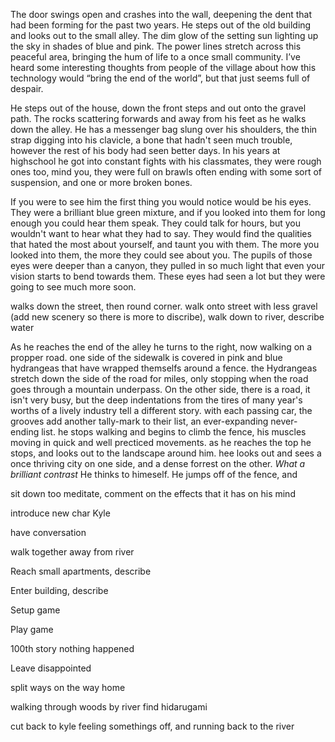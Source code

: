 The door swings open and crashes into the wall, deepening the dent that had been forming for the past two years. He steps out of the old building and looks out to the small alley. The dim glow of the setting sun lighting up the sky in shades of blue and pink. The power lines stretch across this peaceful area, bringing the hum of life to a once small community. I’ve heard some interesting thoughts from people of the village about how this technology would “bring the end of the world”, but that just seems full of despair. 

He steps out of the house, down the front steps and out onto the gravel path. The rocks  scattering forwards and away from his feet as he walks down the alley. He has a messenger bag slung over his shoulders, the thin strap digging into his clavicle, a bone that hadn't seen much trouble, however the rest of his body had seen better days. In his years at highschool he got into constant fights with his classmates, they were rough ones too, mind you, they were full on brawls often ending with some sort of suspension, and one or more broken bones.

If you were to see him the first thing you would notice would be his eyes. They were a brilliant blue green mixture, and if you looked into them for long enough you could hear them speak. They could talk for hours, but you wouldn't want to hear what they had to say. They would find the qualities that hated the most about yourself, and taunt you with them. The more you looked into them, the more they could see about you. The pupils of those eyes were deeper than a canyon, they pulled in so much light that even your vision starts to bend towards them. These eyes had seen a lot but they were going to see much more soon.

walks down the street, then round corner. walk onto street with less gravel (add new scenery so there is more to discribe), walk down to river, describe water

As he reaches the end of the alley he turns to the right, now walking on a propper road. one side of the sidewalk is covered in pink and blue hydrangeas that have wrapped themselfs around a fence. the Hydrangeas stretch down the side of the road for miles, only stopping when the road goes through a mountain underpass. On the other side, there is a road, it isn't very busy, but the deep indentations from the tires of many year's worths of a lively industry tell a different story. with each passing car, the grooves add another tally-mark to their list, an ever-expanding never-ending list. he stops walking and begins to climb the fence, his muscles moving in quick and well precticed movements. as he reaches the top he stops, and looks out to the landscape around him. hee looks out and sees a once thriving city on one side, and a dense forrest on the other. *What a brilliant contrast* He thinks to himeself. He jumps off of the fence, and 

sit down too meditate, comment on the effects that it has on his mind

introduce new char Kyle

have conversation

walk together away from river

Reach small apartments, describe 

Enter building, describe 

Setup game

Play game

100th story nothing happened

Leave disappointed  

split ways on the way home  

walking through woods by river find hidarugami

cut back to kyle feeling somethings off, and running back to the river
